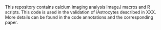 This repository contains calcium imaging analysis ImageJ macros and R scripts. This code is used in the validation of iAstrocytes described in XXX. More details can be found in the code annotations and the corresponding paper.
